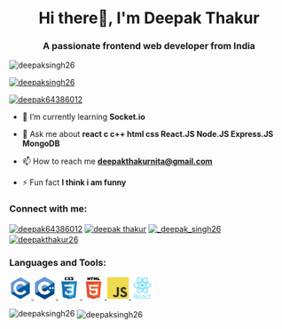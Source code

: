 <h1 align="center">Hi there👋, I'm Deepak Thakur</h1>
<h3 align="center">A passionate frontend web developer from India</h3>

<p align="left"> <img src="https://komarev.com/ghpvc/?username=deepaksingh26&label=Profile%20views&color=0e75b6&style=flat" alt="deepaksingh26" /> </p>

<p align="left"> <a href="https://github.com/ryo-ma/github-profile-trophy"><img src="https://github-profile-trophy.vercel.app/?username=deepaksingh26" alt="deepaksingh26" /></a> </p>

<p align="left"> <a href="https://twitter.com/deepak64386012" target="blank"><img src="https://img.shields.io/twitter/follow/deepak64386012?logo=twitter&style=for-the-badge" alt="deepak64386012" /></a> </p>

- 🌱 I’m currently learning **Socket.io**

- 💬 Ask me about **react c c++ html css React.JS Node.JS Express.JS MongoDB**

- 📫 How to reach me **deepakthakurnita@gmail.com**

- ⚡ Fun fact **I think i am funny**

<h3 align="left">Connect with me:</h3>
<p align="left">
<a href="https://twitter.com/deepak64386012" target="blank"><img align="center" src="https://raw.githubusercontent.com/rahuldkjain/github-profile-readme-generator/master/src/images/icons/Social/twitter.svg" alt="deepak64386012" height="30" width="40" /></a>
<a href="https://linkedin.com/in/deepak thakur" target="blank"><img align="center" src="https://raw.githubusercontent.com/rahuldkjain/github-profile-readme-generator/master/src/images/icons/Social/linked-in-alt.svg" alt="deepak thakur" height="30" width="40" /></a>
<a href="https://instagram.com/_deepak_singh26" target="blank"><img align="center" src="https://raw.githubusercontent.com/rahuldkjain/github-profile-readme-generator/master/src/images/icons/Social/instagram.svg" alt="_deepak_singh26" height="30" width="40" /></a>
<a href="https://auth.geeksforgeeks.org/user/deepakthakur26" target="blank"><img align="center" src="https://raw.githubusercontent.com/rahuldkjain/github-profile-readme-generator/master/src/images/icons/Social/geeks-for-geeks.svg" alt="deepakthakur26" height="30" width="40" /></a>
</p>

<h3 align="left">Languages and Tools:</h3>
<p align="left"> <a href="https://www.cprogramming.com/" target="_blank"> <img src="https://raw.githubusercontent.com/devicons/devicon/master/icons/c/c-original.svg" alt="c" width="40" height="40"/> </a> <a href="https://www.w3schools.com/cpp/" target="_blank"> <img src="https://raw.githubusercontent.com/devicons/devicon/master/icons/cplusplus/cplusplus-original.svg" alt="cplusplus" width="40" height="40"/> </a> <a href="https://www.w3schools.com/css/" target="_blank"> <img src="https://raw.githubusercontent.com/devicons/devicon/master/icons/css3/css3-original-wordmark.svg" alt="css3" width="40" height="40"/> </a> <a href="https://www.w3.org/html/" target="_blank"> <img src="https://raw.githubusercontent.com/devicons/devicon/master/icons/html5/html5-original-wordmark.svg" alt="html5" width="40" height="40"/> </a> <a href="https://developer.mozilla.org/en-US/docs/Web/JavaScript" target="_blank"> <img src="https://raw.githubusercontent.com/devicons/devicon/master/icons/javascript/javascript-original.svg" alt="javascript" width="40" height="40"/> </a> <a href="https://reactjs.org/" target="_blank"> <img src="https://raw.githubusercontent.com/devicons/devicon/master/icons/react/react-original-wordmark.svg" alt="react" width="40" height="40"/> </a> </p>

<p><img align="left" src="https://github-readme-stats.vercel.app/api/top-langs?username=deepaksingh26&show_icons=true&locale=en&layout=compact" alt="deepaksingh26" /></p>

<p>&nbsp;<img align="center" src="https://github-readme-stats.vercel.app/api?username=deepaksingh26&show_icons=true&locale=en" alt="deepaksingh26" /></p>
